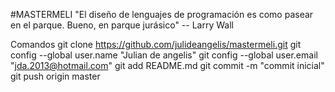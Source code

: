 #MASTERMELI
"El diseño de lenguajes de programación es como pasear en el parque. Bueno, en parque jurásico"
-- Larry Wall

Comandos
git clone https://github.com/julideangelis/mastermeli.git
git config --global user.name "Julian de angelis"
git config --global user.email "jda.2013@hotmail.com"
git add README.md
git commit -m "commit inicial"
git push origin master